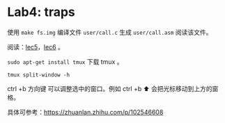 # Lab4: traps

使用 `make fs.img` 编译文件 `user/call.c` 生成 `user/call.asm` 阅读该文件。

阅读：[lec5](https://mit-public-courses-cn-translatio.gitbook.io/mit6-s081/lec05-calling-conventions-and-stack-frames-risc-v)，[lec6](https://mit-public-courses-cn-translatio.gitbook.io/mit6-s081/lec06-isolation-and-system-call-entry-exit-robert) 。

`sudo apt-get install tmux` 下载 tmux 。

`tmux split-window -h`

ctrl +b 方向键 可以调整选中的窗口。例如 ctrl +b ⬆ 会把光标移动到上方的窗格。

具体可参考：https://zhuanlan.zhihu.com/p/102546608


